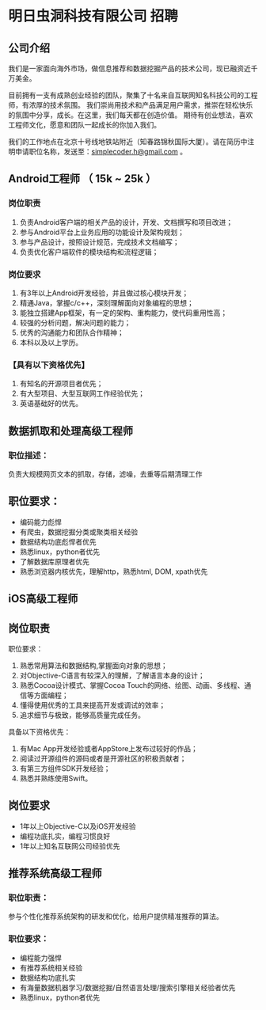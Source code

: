 # 明日虫洞科技有限公司 招聘

## 公司介绍
我们是一家面向海外市场，做信息推荐和数据挖掘产品的技术公司，现已融资近千万美金。

目前拥有一支有成熟创业经验的团队，聚集了十名来自互联网知名科技公司的工程师，有浓厚的技术氛围。
我们崇尚用技术和产品满足用户需求，推崇在轻松快乐的氛围中分享，成长。在这里，我们每天都在创造价值。
期待有创业想法，喜欢工程师文化，愿意和团队一起成长的你加入我们。

我们的工作地点在北京十号线地铁站附近（知春路锦秋国际大厦）。请在简历中注明申请职位名称，发送至：simplecoder.h@gmail.com 。

## Android工程师 （ 15k ~ 25k ）

### 岗位职责

1. 负责Android客户端的相关产品的设计，开发、文档撰写和项目改进；
2. 参与Android平台上业务应用的功能设计及架构规划；
3. 参与产品设计，按照设计规范，完成技术文档编写；
4. 负责优化客户端软件的模块结构和流程逻辑；

### 岗位要求

1. 有3年以上Android开发经验，并且做过核心模块开发；
2. 精通Java，掌握c/c++，深刻理解面向对象编程的思想；
3. 能独立搭建App框架，有一定的架构、重构能力，使代码重用性高；
4. 较强的分析问题，解决问题的能力；
5. 优秀的沟通能力和团队合作精神；
6. 本科以及以上学历。

### 【具有以下资格优先】

1. 有知名的开源项目者优先；
2. 有大型项目、大型互联网工作经验优先；
3. 英语基础好的优先。

## 数据抓取和处理高级工程师
### 职位描述： 
负责大规模网页文本的抓取，存储，滤噪，去重等后期清理工作

## 职位要求： 
* 编码能力彪悍
* 有爬虫，数据挖掘分类或聚类相关经验
* 数据结构功底彪悍者优先 
* 熟悉linux，python者优先  
* 了解数据库原理者优先 
* 熟悉浏览器内核优先，理解http，熟悉html, DOM, xpath优先

## iOS高级工程师

## 岗位职责 

职位要求：

1. 熟悉常用算法和数据结构,掌握面向对象的思想；
2. 对Objective-C语言有较深入的理解，了解语言本身的设计；
3. 熟悉Cocoa设计模式、掌握Cocoa Touch的网络、绘图、动画、多线程、通信等方面编程；
4. 懂得使用优秀的工具来提高开发或调试的效率；
5. 追求细节与极致，能够高质量完成任务。

具备以下资格优先：

1. 有Mac App开发经验或者AppStore上发布过较好的作品；
2. 阅读过开源组件的源码或者是开源社区的积极贡献者；
3. 有第三方组件SDK开发经验；
4. 熟悉并熟练使用Swift。

## 岗位要求
  
* 1年以上Objective-C以及iOS开发经验
* 编程功底扎实，编程习惯良好
* 1年以上知名互联网公司经验优先 

## 推荐系统高级工程师

### 职位职责： 
参与个性化推荐系统架构的研发和优化，给用户提供精准推荐的算法。

### 职位要求： 

* 编程能力强悍 
* 有推荐系统相关经验
* 数据结构功底扎实
* 有海量数据机器学习/数据挖掘/自然语言处理/搜索引擎相关经验者优先 
* 熟悉linux，python者优先

